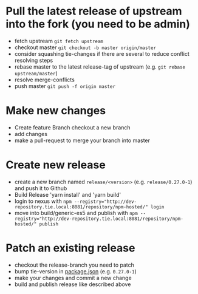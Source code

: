 # Pull the latest release of upstream into the fork (you need to be admin)
* fetch upstream `git fetch upstream`
* checkout master `git checkout -b master origin/master`
* consider squashing tie-changes if there are several to reduce conflict resolving steps
* rebase master to the latest release-tag of upstream (e.g. `git rebase upstream/master`)
* resolve merge-conflicts
* push master `git push -f origin master`

# Make new changes
* Create feature Branch checkout a new branch
* add changes
* make a pull-request to merge your branch into master
# Create new release
* create a new branch named `release/<version>` (e.g. `release/0.27.0-1`) and push it to Github
* Build Release 'yarn install' and 'yarn build'
* login to nexus with `npm --registry="http://dev-repository.tie.local:8081/repository/npm-hosted/" login`
* move into build/generic-es5 and publish with `npm --registry="http://dev-repository.tie.local:8081/repository/npm-hosted/" publish`
# Patch an existing release
* checkout the release-branch you need to patch
* bump tie-version in [package.json](package.json) (e.g. `0.27.0-1`)
* make your changes and commit a new change
* build and publish release like described above